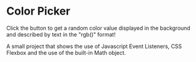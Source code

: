 # Color Picker

Click the button to get a random color value displayed in the background and described by text in the "rgb()" format!

A small project that shows the use of Javascript Event Listeners, CSS Flexbox and the use of the built-in Math object.